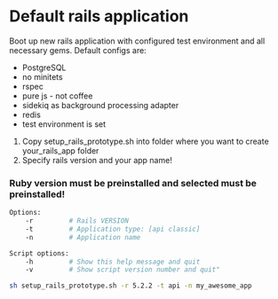 # Default rails application

Boot up new rails application with configured test environment and all necessary gems.
Default configs are:
* PostgreSQL
* no minitets
* rspec
* pure js - not coffee
* sidekiq as background processing adapter
* redis
* test environment is set

1.  Copy setup_rails_prototype.sh into folder where you want to create your_rails_app folder
1. Specify rails version and your app name!

### Ruby version must be preinstalled and selected must be preinstalled!
```bash
Options:
    -r         # Rails VERSION
    -t         # Application type: [api classic]
    -n         # Application name

Script options:
    -h         # Show this help message and quit
    -v         # Show script version number and quit"
```

```bash
sh setup_rails_prototype.sh -r 5.2.2 -t api -n my_awesome_app
```
